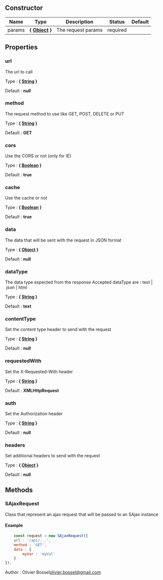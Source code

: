 ## Constructor


Name  |  Type  |  Description  |  Status  |  Default
------------  |  ------------  |  ------------  |  ------------  |  ------------
params  |  **{ [Object](https://developer.mozilla.org/fr/docs/Web/JavaScript/Reference/Objets_globaux/Object) }**  |  The request params  |  required  |





## Properties


### url

The url to call

Type : **{ [String](https://developer.mozilla.org/fr/docs/Web/JavaScript/Reference/Objets_globaux/String) }**

Default : **null**


### method

The request method to use like GET, POST, DELETE or PUT

Type : **{ [String](https://developer.mozilla.org/fr/docs/Web/JavaScript/Reference/Objets_globaux/String) }**

Default : **GET**


### cors

Use the CORS or not (only for IE)

Type : **{ [Boolean](https://developer.mozilla.org/fr/docs/Web/JavaScript/Reference/Objets_globaux/Boolean) }**

Default : **true**


### cache

Use the cache or not

Type : **{ [Boolean](https://developer.mozilla.org/fr/docs/Web/JavaScript/Reference/Objets_globaux/Boolean) }**

Default : **true**


### data

The data that will be sent with the request in JSON format

Type : **{ [Object](https://developer.mozilla.org/fr/docs/Web/JavaScript/Reference/Objets_globaux/Object) }**

Default : **null**


### dataType

The data type expected from the response
Accepted dataType are : text | json | html

Type : **{ [String](https://developer.mozilla.org/fr/docs/Web/JavaScript/Reference/Objets_globaux/String) }**

Default : **text**


### contentType

Set the content type header to send with the request

Type : **{ [String](https://developer.mozilla.org/fr/docs/Web/JavaScript/Reference/Objets_globaux/String) }**

Default : **null**


### requestedWith

Set the X-Requested-With header

Type : **{ [String](https://developer.mozilla.org/fr/docs/Web/JavaScript/Reference/Objets_globaux/String) }**

Default : **XMLHttpRequest**


### auth

Set the Authorization header

Type : **{ [String](https://developer.mozilla.org/fr/docs/Web/JavaScript/Reference/Objets_globaux/String) }**

Default : **null**


### headers

Set additional headers to send with the request

Type : **{ [Object](https://developer.mozilla.org/fr/docs/Web/JavaScript/Reference/Objets_globaux/Object) }**

Default : **null**


## Methods


### SAjaxRequest

Class that represent an ajax request that will be passed to an SAjax instance

#### Example
```js
	const request = new SAjaxRequest({
 	url : '/api/...',
 	method : 'GET',
 	data : {
 		myVar : 'myVal'
 	}
});
```
Author : Olivier Bossel<olivier.bossel@gmail.com>